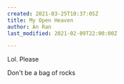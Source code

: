 ```yaml
---
created: 2021-03-25T10:37:05Z
title: My Open Heaven
author: An Ran
last_modified: 2021-02-09T22:00:00Z

---
```

Lol. Please 

Don't be a bag of rocks